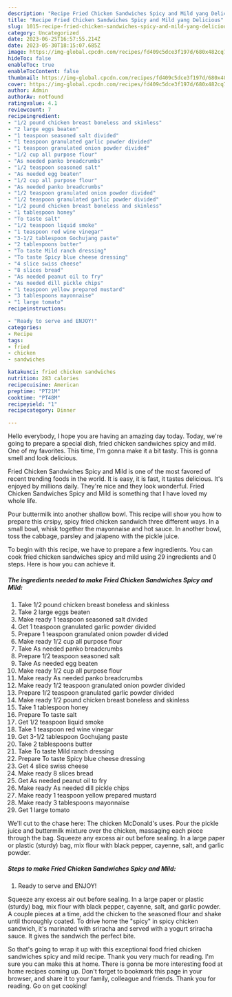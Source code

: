 ```yaml
---
description: "Recipe Fried Chicken Sandwiches Spicy and Mild yang Delicious"
title: "Recipe Fried Chicken Sandwiches Spicy and Mild yang Delicious"
slug: 1015-recipe-fried-chicken-sandwiches-spicy-and-mild-yang-delicious
category: Uncategorized
date: 2023-06-25T16:57:55.214Z
date: 2023-05-30T18:15:07.685Z
image: https://img-global.cpcdn.com/recipes/fd409c5dce3f197d/680x482cq70/fried-chicken-sandwiches-spicy-and-mild-recipe-main-photo.jpg
hideToc: false
enableToc: true
enableTocContent: false
thumbnail: https://img-global.cpcdn.com/recipes/fd409c5dce3f197d/680x482cq70/fried-chicken-sandwiches-spicy-and-mild-recipe-main-photo.jpg
cover: https://img-global.cpcdn.com/recipes/fd409c5dce3f197d/680x482cq70/fried-chicken-sandwiches-spicy-and-mild-recipe-main-photo.jpg
author: Admin
authorAv: notfound
ratingvalue: 4.1
reviewcount: 7
recipeingredient:
- "1/2 pound chicken breast boneless and skinless"
- "2 large eggs beaten"
- "1 teaspoon seasoned salt divided"
- "1 teaspoon granulated garlic powder divided"
- "1 teaspoon granulated onion powder divided"
- "1/2 cup all purpose flour"
- "As needed panko breadcrumbs"
- "1/2 teaspoon seasoned salt"
- "As needed egg beaten"
- "1/2 cup all purpose flour"
- "As needed panko breadcrumbs"
- "1/2 teaspoon granulated onion powder divided"
- "1/2 teaspoon granulated garlic powder divided"
- "1/2 pound chicken breast boneless and skinless"
- "1 tablespoon honey"
- "To taste salt"
- "1/2 teaspoon liquid smoke"
- "1 teaspoon red wine vinegar"
- "3-1/2 tablespoon Gochujang paste"
- "2 tablespoons butter"
- "To taste Mild ranch dressing"
- "To taste Spicy blue cheese dressing"
- "4 slice swiss cheese"
- "8 slices bread"
- "As needed peanut oil to fry"
- "As needed dill pickle chips"
- "1 teaspoon yellow prepared mustard"
- "3 tablespoons mayonnaise"
- "1 large tomato"
recipeinstructions:

- "Ready to serve and ENJOY!"
categories:
- Recipe
tags:
- fried
- chicken
- sandwiches

katakunci: fried chicken sandwiches 
nutrition: 283 calories
recipecuisine: American
preptime: "PT21M"
cooktime: "PT48M"
recipeyield: "1"
recipecategory: Dinner

---
```



Hello everybody, I hope you are having an amazing day today. Today, we're going to prepare a special dish, fried chicken sandwiches spicy and mild. One of my favorites. This time, I'm gonna make it a bit tasty. This is gonna smell and look delicious.

Fried Chicken Sandwiches Spicy and Mild is one of the most favored of recent trending foods in the world. It is easy, it is fast, it tastes delicious. It's enjoyed by millions daily. They're nice and they look wonderful. Fried Chicken Sandwiches Spicy and Mild is something that I have loved my whole life.

Pour buttermilk into another shallow bowl. This recipe will show you how to prepare this crsipy, spicy fried chicken sandwich three different ways. In a small bowl, whisk together the mayonnaise and hot sauce. In another bowl, toss the cabbage, parsley and jalapeno with the pickle juice.


To begin with this recipe, we have to prepare a few ingredients. You can cook fried chicken sandwiches spicy and mild using 29 ingredients and 0 steps. Here is how you can achieve it.

<!--inarticleads1-->

##### The ingredients needed to make Fried Chicken Sandwiches Spicy and Mild:

1. Take 1/2 pound chicken breast boneless and skinless
1. Take 2 large eggs beaten
1. Make ready 1 teaspoon seasoned salt divided
1. Get 1 teaspoon granulated garlic powder divided
1. Prepare 1 teaspoon granulated onion powder divided
1. Make ready 1/2 cup all purpose flour
1. Take As needed panko breadcrumbs
1. Prepare 1/2 teaspoon seasoned salt
1. Take As needed egg beaten
1. Make ready 1/2 cup all purpose flour
1. Make ready As needed panko breadcrumbs
1. Make ready 1/2 teaspoon granulated onion powder divided
1. Prepare 1/2 teaspoon granulated garlic powder divided
1. Make ready 1/2 pound chicken breast boneless and skinless
1. Take 1 tablespoon honey
1. Prepare To taste salt
1. Get 1/2 teaspoon liquid smoke
1. Take 1 teaspoon red wine vinegar
1. Get 3-1/2 tablespoon Gochujang paste
1. Take 2 tablespoons butter
1. Take To taste Mild ranch dressing
1. Prepare To taste Spicy blue cheese dressing
1. Get 4 slice swiss cheese
1. Make ready 8 slices bread
1. Get As needed peanut oil to fry
1. Make ready As needed dill pickle chips
1. Make ready 1 teaspoon yellow prepared mustard
1. Make ready 3 tablespoons mayonnaise
1. Get 1 large tomato


We&#39;ll cut to the chase here: The chicken McDonald&#39;s uses. Pour the pickle juice and buttermilk mixture over the chicken, massaging each piece through the bag. Squeeze any excess air out before sealing. In a large paper or plastic (sturdy) bag, mix flour with black pepper, cayenne, salt, and garlic powder. 

<!--inarticleads2-->

##### Steps to make Fried Chicken Sandwiches Spicy and Mild:


1. Ready to serve and ENJOY!

Squeeze any excess air out before sealing. In a large paper or plastic (sturdy) bag, mix flour with black pepper, cayenne, salt, and garlic powder. A couple pieces at a time, add the chicken to the seasoned flour and shake until thoroughly coated. To drive home the &#34;spicy&#34; in spicy chicken sandwich, it&#39;s marinated with sriracha and served with a yogurt sriracha sauce. It gives the sandwich the perfect bite. 

So that's going to wrap it up with this exceptional food fried chicken sandwiches spicy and mild recipe. Thank you very much for reading. I'm sure you can make this at home. There is gonna be more interesting food at home recipes coming up. Don't forget to bookmark this page in your browser, and share it to your family, colleague and friends. Thank you for reading. Go on get cooking!
